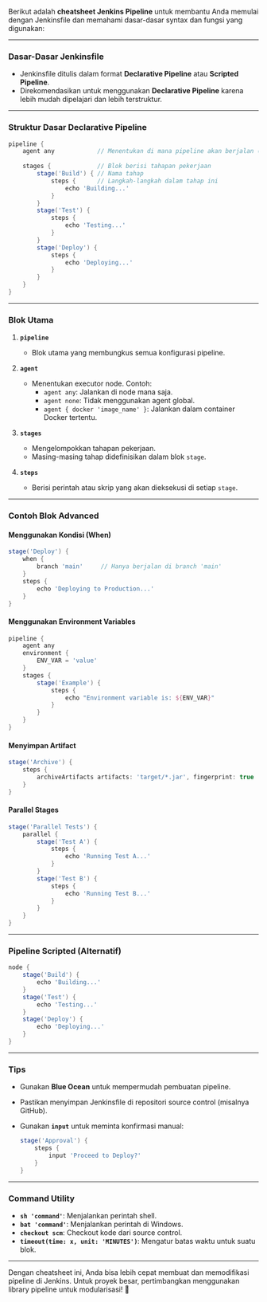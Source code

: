 Berikut adalah **cheatsheet Jenkins Pipeline** untuk membantu Anda memulai dengan Jenkinsfile dan memahami dasar-dasar syntax dan fungsi yang digunakan:

---

### **Dasar-Dasar Jenkinsfile**

- Jenkinsfile ditulis dalam format **Declarative Pipeline** atau **Scripted Pipeline**.
- Direkomendasikan untuk menggunakan **Declarative Pipeline** karena lebih mudah dipelajari dan lebih terstruktur.

---

### **Struktur Dasar Declarative Pipeline**

```groovy
pipeline {
    agent any            // Menentukan di mana pipeline akan berjalan (any = semua node)
    
    stages {             // Blok berisi tahapan pekerjaan
        stage('Build') { // Nama tahap
            steps {      // Langkah-langkah dalam tahap ini
                echo 'Building...'
            }
        }
        stage('Test') {
            steps {
                echo 'Testing...'
            }
        }
        stage('Deploy') {
            steps {
                echo 'Deploying...'
            }
        }
    }
}
```

---

### **Blok Utama**

1. **`pipeline`**
    
    - Blok utama yang membungkus semua konfigurasi pipeline.
2. **`agent`**
    
    - Menentukan executor node. Contoh:
        - `agent any`: Jalankan di node mana saja.
        - `agent none`: Tidak menggunakan agent global.
        - `agent { docker 'image_name' }`: Jalankan dalam container Docker tertentu.
3. **`stages`**
    
    - Mengelompokkan tahapan pekerjaan.
    - Masing-masing tahap didefinisikan dalam blok `stage`.
4. **`steps`**
    
    - Berisi perintah atau skrip yang akan dieksekusi di setiap `stage`.

---

### **Contoh Blok Advanced**

#### **Menggunakan Kondisi (When)**

```groovy
stage('Deploy') {
    when {
        branch 'main'     // Hanya berjalan di branch 'main'
    }
    steps {
        echo 'Deploying to Production...'
    }
}
```

#### **Menggunakan Environment Variables**

```groovy
pipeline {
    agent any
    environment {
        ENV_VAR = 'value'
    }
    stages {
        stage('Example') {
            steps {
                echo "Environment variable is: ${ENV_VAR}"
            }
        }
    }
}
```

#### **Menyimpan Artifact**

```groovy
stage('Archive') {
    steps {
        archiveArtifacts artifacts: 'target/*.jar', fingerprint: true
    }
}
```

#### **Parallel Stages**

```groovy
stage('Parallel Tests') {
    parallel {
        stage('Test A') {
            steps {
                echo 'Running Test A...'
            }
        }
        stage('Test B') {
            steps {
                echo 'Running Test B...'
            }
        }
    }
}
```

---

### **Pipeline Scripted (Alternatif)**

```groovy
node {
    stage('Build') {
        echo 'Building...'
    }
    stage('Test') {
        echo 'Testing...'
    }
    stage('Deploy') {
        echo 'Deploying...'
    }
}
```

---

### **Tips**

- Gunakan **Blue Ocean** untuk mempermudah pembuatan pipeline.
- Pastikan menyimpan Jenkinsfile di repositori source control (misalnya GitHub).
- Gunakan **`input`** untuk meminta konfirmasi manual:
    
    ```groovy
    stage('Approval') {
        steps {
            input 'Proceed to Deploy?'
        }
    }
    ```
    

---

### **Command Utility**

- **`sh 'command'`**: Menjalankan perintah shell.
- **`bat 'command'`**: Menjalankan perintah di Windows.
- **`checkout scm`**: Checkout kode dari source control.
- **`timeout(time: x, unit: 'MINUTES')`**: Mengatur batas waktu untuk suatu blok.

---

Dengan cheatsheet ini, Anda bisa lebih cepat membuat dan memodifikasi pipeline di Jenkins. Untuk proyek besar, pertimbangkan menggunakan library pipeline untuk modularisasi! 🚀